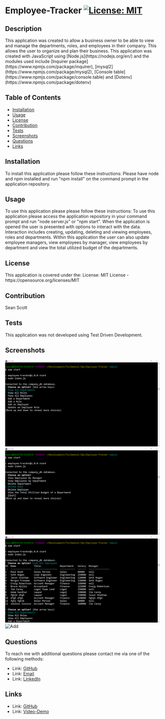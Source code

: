 # Employee-Tracker [![License: MIT](https://img.shields.io/badge/License-MIT-yellow.svg)](https://opensource.org/licenses/MIT)

## Description 
<p> This application was created to allow a business owner to be able to view and manage the departments, roles, and employees in their company. This allows the user to organize and plan their business. This application was created with JavaScript using [Node.js](https://nodejs.org/en/) and the modules used include [Inquirer package](https://www.npmjs.com/package/inquirer), [mysql2](https://www.npmjs.com/package/mysql2), [Console table](https://www.npmjs.com/package/console.table) and [Dotenv](https://www.npmjs.com/package/dotenv)<p>
    
## Table of Contents 
- [Installation](#Installation)
- [Usage](#Usage)
- [License](#License)
- [Contribution](#Contribution)
- [Tests](#Tests)
- [Screenshots](#Screenshots)
- [Questions](#Questions)
- [Links](#Links)

## Installation 
<p> To install this application please follow these instructions: Please have node and npm installed and run "npm install" on the command prompt in the application repository.<p> 

## Usage 
<p> To use this application please please follow these instructions: To use this application please access the application repository in your command prompt and run "node server.js" or "npm start". When the application is opened the user is presented with options to interact with the data. Interaction includes creating, updating, deleting and viewing employees, roles and departments. Within this application the user can also update employee managers, view employees by manager, view employees by department and view the total utilized budget of the departments.</p>

## License 
<p> This application is covered under the: License: MIT License - https://opensource.org/licenses/MIT
</p> 

## Contribution 
<p> Sean Scott</p>

## Tests 
<p> This application was not developed using Test Driven Development.</p>

## Screenshots

![Menu-Top](./assets/menu1.png)
![Menu-Bottom](./assets/menu2.png)
![View](./assets/viewAllEmployees.png)
![Add](./assets/addAEmployee.png)

## Questions 
<p> To reach me with additional questions please contact me via one of the following methods: </p>

- Link: [GitHub](https://github.com/seanscott95)
- Link: [Email](mailto:seanms418@gmail.com)
- Link: [LinkedIn](https://www.linkedin.com/in/sean-scott-18ba07225/)

## Links
- Link: [GitHub](https://github.com/seanscott95/Employee-Tracker)
- Link: [Video-Demo](https://drive.google.com/file/d/17lwBlBQHtefEUjlOBoHi-8HGhXXkrOh7/view)
